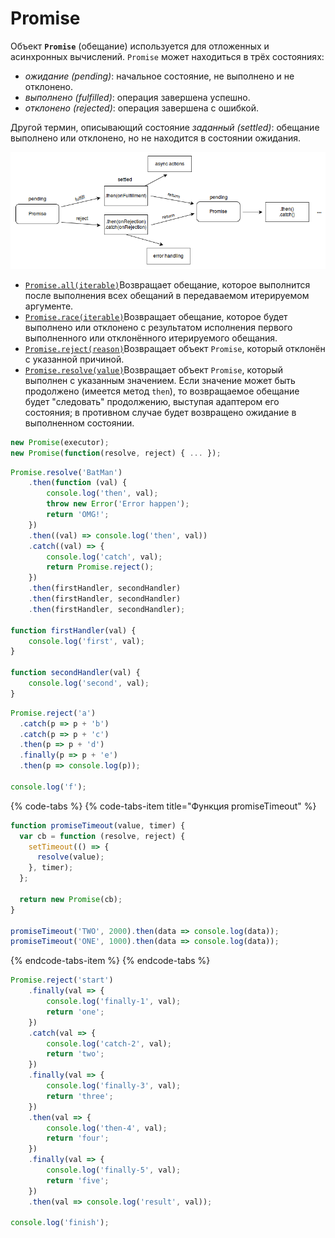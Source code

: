 # Promise

Объект **`Promise`** \(обещание\) используется для отложенных и асинхронных вычислений. `Promise` может находиться в трёх состояниях:

* _ожидание \(pending\)_: начальное состояние, не выполнено и не отклонено.
* _выполнено \(fulfilled\)_: операция завершена успешно.
* _отклонено \(rejected\)_: операция завершена с ошибкой.

Другой термин, описывающий состояние _заданный \(settled\)_: обещание выполнено или отклонено, но не находится в состоянии ожидания.

![](../.gitbook/assets/image%20%2831%29.png)

* [`Promise.all(iterable)`](https://developer.mozilla.org/ru/docs/Web/JavaScript/Reference/Global_Objects/Promise/all)Возвращает обещание, которое выполнится после выполнения всех обещаний в передаваемом итерируемом аргументе.
* [`Promise.race(iterable)`](https://developer.mozilla.org/ru/docs/Web/JavaScript/Reference/Global_Objects/Promise/race)Возвращает обещание, которое будет выполнено или отклонено с результатом исполнения первого выполненного или отклонённого итерируемого обещания.
* [`Promise.reject(reason)`](https://developer.mozilla.org/ru/docs/Web/JavaScript/Reference/Global_Objects/Promise/reject)Возвращает объект `Promise`, который отклонён с указанной причиной.
* [`Promise.resolve(value)`](https://developer.mozilla.org/ru/docs/Web/JavaScript/Reference/Global_Objects/Promise/resolve)Возвращает объект `Promise`, который выполнен с указанным значением. Если значение может быть продолжено \(имеется метод `then`\), то возвращаемое обещание будет "следовать" продолжению, выступая адаптером его состояния; в противном случае будет возвращено ожидание в выполненном состоянии.

```javascript
new Promise(executor);
new Promise(function(resolve, reject) { ... });
```

```javascript
Promise.resolve('BatMan')
    .then(function (val) {
        console.log('then', val);
        throw new Error('Error happen');
        return 'OMG!';
    })
    .then((val) => console.log('then', val))
    .catch((val) => {
        console.log('catch', val);
        return Promise.reject();
    })
    .then(firstHandler, secondHandler)
    .then(firstHandler, secondHandler)
    .then(firstHandler, secondHandler);

function firstHandler(val) {
    console.log('first', val);
}

function secondHandler(val) {
    console.log('second', val);
}
```

```javascript
Promise.reject('a')
  .catch(p => p + 'b')
  .catch(p => p + 'c')
  .then(p => p + 'd')
  .finally(p => p + 'e')
  .then(p => console.log(p));
  
console.log('f');
```

{% code-tabs %}
{% code-tabs-item title="Функция promiseTimeout" %}
```javascript
function promiseTimeout(value, timer) {
  var cb = function (resolve, reject) {
    setTimeout(() => {
      resolve(value);
    }, timer);
  };

  return new Promise(cb);
}

promiseTimeout('TWO', 2000).then(data => console.log(data));
promiseTimeout('ONE', 1000).then(data => console.log(data));
```
{% endcode-tabs-item %}
{% endcode-tabs %}

```javascript
Promise.reject('start')
    .finally(val => {
        console.log('finally-1', val);
        return 'one';
    })
    .catch(val => {
        console.log('catch-2', val);
        return 'two';
    })
    .finally(val => {
        console.log('finally-3', val);
        return 'three';
    })
    .then(val => {
        console.log('then-4', val);
        return 'four';
    })
    .finally(val => {
        console.log('finally-5', val);
        return 'five';
    })
    .then(val => console.log('result', val));

console.log('finish');
```

